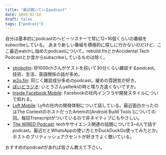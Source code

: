 ```yaml
---
title: "最近聴いているpodcast"
date: 2020-01-14
draft: false
tags: ["podcast"]
---
```


自分は基本的にpodcastのヘビーリスナーで常に12~16個くらいの番組をsubscribeしている。
あまり新しい番組を積極的に探しに行かないのだけど、ここ最近watchし始めたpodcastについて。rebuild.fmとかAccidental Tech Podcastとか昔からsubscribeしているものは除く。

- [strobofm](https://strobo.fm/): @1000chさんがゲストを招いて30分くらい雑談するpodcast。技術、生活、英語関係の話が多め。
- [w2o.fm](https://w2o.fm/): 同じく雑談成分多めのpodcast。緩めの雰囲気が好き。
- [ぽいどラジオ](https://open.spotify.com/show/48fsfUVxe3AD8EpJyBr584): いとうさんyatteikiの時と喋り方違くないですか。
- [Inside Facebook Mobile](https://twitter.com/insidefbmobile): Facebookの社内インフラや開発スタイルについて知れる。
- [Lyft Mobile](https://play.pocketcasts.com/podcasts/d134f3b0-125b-0137-f265-1d245fc5f9cf): Lyftの社内の開発体制について話している。最近面白かったのはThe ContextのホストだったArtemの[Android Build Tools
]についての回。毎回Transcriptがついているので非ネイティブにもやさしい。
- [The WIRED Podcast](https://www.wired.co.uk/podcasts): techやサイエンス関連の話題について3~4人で話すpodcast。最近だとWhatsAppの使い方とかDuckDuckGo使ってみたとか。ホストのブリティッシュアクセントが好きでよく聴いている。

おすすめのpodcastがあれば皆さん教えて下さい。
